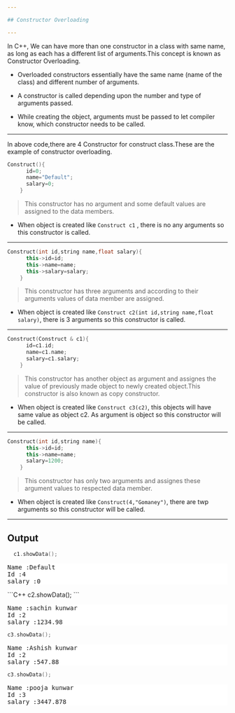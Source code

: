 ```yaml
---

## Constructor Overloading

---
```


In C++, We can have more than one constructor in a class with same name, as long as each has a different list of arguments.This concept is known as Constructor Overloading.

- Overloaded constructors essentially have the same name (name of the class) and different number of arguments.

- A constructor is called depending upon the number and type of arguments passed.

- While creating the object, arguments must be passed to let compiler know, which constructor needs to be called.

---

In above code,there are 4 Constructor for construct class.These are the example of constructor overloading.

```C++
Construct(){
      id=0;
      name="Default";
      salary=0;
    }
```

> This constructor has no argument and some default values are assigned to the data members.
- When object is created like `Construct c1` , there is no any arguments so this constructor is called.

---

```C++
Construct(int id,string name,float salary){
      this->id=id;
      this->name=name;
      this->salary=salary;
    }
```

> This constructor has three arguments and according to their arguments values of data member are assigned.
- When object is created like `Construct c2(int id,string name,float salary)`, there is 3 arguments so this constructor is called.

---

```C++
Construct(Construct & c1){
      id=c1.id;
      name=c1.name;
      salary=c1.salary;
    }
```

> This constructor has another object as argument and assignes the value of previously made object to newly created object.This constructor is also known as copy constructor.
- When object is created like `Construct c3(c2)`, this objects will have same value as object c2. As argument is object so this constructor will be called.

---

```C++
Construct(int id,string name){
      this->id=id;
      this->name=name;
      salary=1200;
    }
```

> This constructor has only two arguments and assignes these argument values to respected data member.
- When object is created like `Construct(4,"Gomaney")`, there are twp arguments so this constructor will be called.

---

## Output

```C++
  c1.showData();
```

<div style="background-color:white">
<pre>Name :Default
Id :4
salary :0
</pre>
</div>
```C++
c2.showData();
```
<div style="background-color:white">
<pre>Name :sachin kunwar
Id :2
salary :1234.98
</pre>
</div>

```C++
c3.showData();
```

<div style="background-color:white">
<pre>Name :Ashish kunwar
Id :2
salary :547.88
</pre>
</div>

```C++
c3.showData();
```

<div style="background-color:white">
<pre>Name :pooja kunwar
Id :3
salary :3447.878
</pre>
</div>




